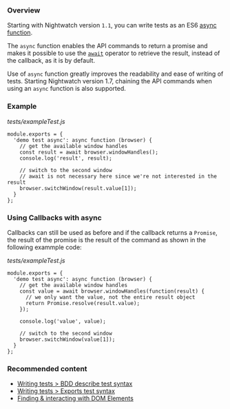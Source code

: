 ### Overview

Starting with Nightwatch version `1.1`, you can write tests as an ES6 [async function](https://developer.mozilla.org/en-US/docs/Web/JavaScript/Reference/Statements/async_function).

The `async` function enables the API commands to return a promise and makes it possible to use the [`await`](https://developer.mozilla.org/en-US/docs/Web/JavaScript/Reference/Operators/await) operator to retrieve the result, instead of the callback, as it is by default.

Use of `async` function greatly improves the readability and ease of writing of tests. Starting Nightwatch version 1.7, chaining the API commands when using an `async` function is also supported.

### Example

_tests/exampleTest.js_

```
module.exports = {
  'demo test async': async function (browser) {
    // get the available window handles
    const result = await browser.windowHandles();
    console.log('result', result);
    
    // switch to the second window
    // await is not necessary here since we're not interested in the result
    browser.switchWindow(result.value[1]);
  }
};
```

### Using Callbacks with async

Callbacks can still be used as before and if the callback returns a `Promise`, the result of the promise is the result of the command as shown in the following exammple code:

_tests/exampleTest.js_

```
module.exports = {
  'demo test async': async function (browser) {
    // get the available window handles
    const value = await browser.windowHandles(function(result) {
      // we only want the value, not the entire result object
      return Promise.resolve(result.value);
    });
    
    console.log('value', value);
    
    // switch to the second window
    browser.switchWindow(value[1]);
  }
};
```

### Recommended content

-   [Writing tests > BDD describe test syntax](https://nightwatchjs.org/guide/writing-tests/test-syntax-bdd.html)
-   [Writing tests > Exports test syntax](https://nightwatchjs.org/guide/writing-tests/test-syntax-exports.html)
-   [Finding & interacting with DOM Elements](https://nightwatchjs.org/guide/writing-tests/finding-interacting-with-dom-elements.html)
